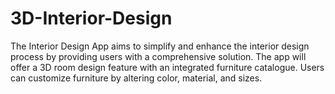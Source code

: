 # 3D-Interior-Design
The Interior Design App aims to simplify and enhance the interior design process by providing users with a comprehensive solution. The app will offer a 3D room design feature with an integrated furniture catalogue. Users can customize furniture by altering color, material, and sizes. 

